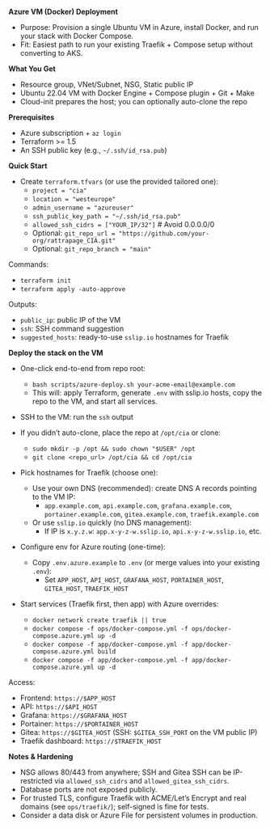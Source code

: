 **Azure VM (Docker) Deployment**

- Purpose: Provision a single Ubuntu VM in Azure, install Docker, and run your stack with Docker Compose.
- Fit: Easiest path to run your existing Traefik + Compose setup without converting to AKS.

**What You Get**
- Resource group, VNet/Subnet, NSG, Static public IP
- Ubuntu 22.04 VM with Docker Engine + Compose plugin + Git + Make
- Cloud-init prepares the host; you can optionally auto-clone the repo

**Prerequisites**
- Azure subscription + `az login`
- Terraform >= 1.5
- An SSH public key (e.g., `~/.ssh/id_rsa.pub`)

**Quick Start**
- Create `terraform.tfvars` (or use the provided tailored one):
  - `project = "cia"`
  - `location = "westeurope"`
  - `admin_username = "azureuser"`
  - `ssh_public_key_path = "~/.ssh/id_rsa.pub"`
  - `allowed_ssh_cidrs = ["YOUR_IP/32"]`  # Avoid 0.0.0.0/0
  - Optional: `git_repo_url = "https://github.com/your-org/rattrapage_CIA.git"`
  - Optional: `git_repo_branch = "main"`

Commands:
- `terraform init`
- `terraform apply -auto-approve`

Outputs:
- `public_ip`: public IP of the VM
- `ssh`: SSH command suggestion
- `suggested_hosts`: ready-to-use `sslip.io` hostnames for Traefik

**Deploy the stack on the VM**
- One-click end-to-end from repo root:
  - `bash scripts/azure-deploy.sh your-acme-email@example.com`
  - This will: apply Terraform, generate `.env` with sslip.io hosts, copy the repo to the VM, and start all services.

- SSH to the VM: run the `ssh` output
- If you didn’t auto-clone, place the repo at `/opt/cia` or clone:
  - `sudo mkdir -p /opt && sudo chown "$USER" /opt`
  - `git clone <repo_url> /opt/cia && cd /opt/cia`

- Pick hostnames for Traefik (choose one):
  - Use your own DNS (recommended): create DNS A records pointing to the VM IP:
    - `app.example.com`, `api.example.com`, `grafana.example.com`, `portainer.example.com`, `gitea.example.com`, `traefik.example.com`
  - Or use `sslip.io` quickly (no DNS management):
    - If IP is `x.y.z.w`: `app.x-y-z-w.sslip.io`, `api.x-y-z-w.sslip.io`, etc.

- Configure env for Azure routing (one-time):
  - Copy `.env.azure.example` to `.env` (or merge values into your existing `.env`):
    - Set `APP_HOST`, `API_HOST`, `GRAFANA_HOST`, `PORTAINER_HOST`, `GITEA_HOST`, `TRAEFIK_HOST`

- Start services (Traefik first, then app) with Azure overrides:
  - `docker network create traefik || true`
  - `docker compose -f ops/docker-compose.yml -f ops/docker-compose.azure.yml up -d`
  - `docker compose -f app/docker-compose.yml -f app/docker-compose.azure.yml build`
  - `docker compose -f app/docker-compose.yml -f app/docker-compose.azure.yml up -d`

Access:
- Frontend: `https://$APP_HOST`
- API: `https://$API_HOST`
- Grafana: `https://$GRAFANA_HOST`
- Portainer: `https://$PORTAINER_HOST`
- Gitea: `https://$GITEA_HOST` (SSH: `$GITEA_SSH_PORT` on the VM public IP)
- Traefik dashboard: `https://$TRAEFIK_HOST`

**Notes & Hardening**
- NSG allows 80/443 from anywhere; SSH and Gitea SSH can be IP-restricted via `allowed_ssh_cidrs` and `allowed_gitea_ssh_cidrs`.
- Database ports are not exposed publicly.
- For trusted TLS, configure Traefik with ACME/Let’s Encrypt and real domains (see `ops/traefik/`); self-signed is fine for tests.
- Consider a data disk or Azure File for persistent volumes in production.
